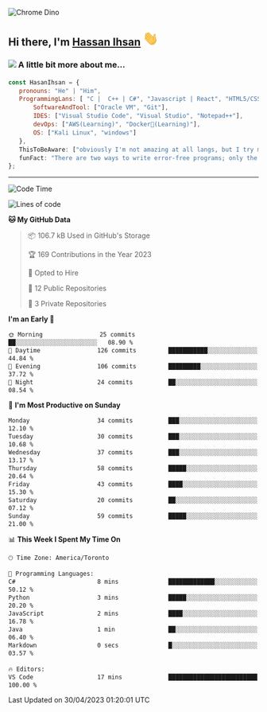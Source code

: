  <!--
**HasanIhsan/HasanIhsan** is a ✨ _special_ ✨ repository because its `README.md` (this file) appears on your GitHub profile.
-->

![Chrome Dino](https://mir-s3-cdn-cf.behance.net/project_modules/max_1200/4ff07986208593.5d9a654e92f36.gif)


<h2 align="left">Hi there, I'm <a href="https://www.linkedin.com/in/hassan-ihsan-045b11231/" target="_blank" rel="noopener noreferrer">Hassan Ihsan</a> <img src="https://raw.githubusercontent.com/ABSphreak/ABSphreak/master/gifs/Hi.gif" height="30" />
 
 
 ### <img src="https://media.giphy.com/media/VgCDAzcKvsR6OM0uWg/giphy.gif" width="50"> A little bit more about me...  
 
 ```javascript
const HasanIhsan = {
    pronouns: "He" | "Him",
    ProgrammingLans: [ "C |  C++ | C#", "Javascript | React", "HTML5/CSS", "JSON", "Java"],
        SoftwareAndTool: ["Oracle VM", "Git"],
        IDES: ["Visual Studio Code", "Visual Studio", "Notepad++"],
        devOps: ["AWS(Learning)", "Docker🐳(Learning)"], 
        OS: ["Kali Linux", "windows"]
    },
    ThisToBeAware: ["obviously I'm not amazing at all langs, but I try my best not to go rusty"], 
    funFact: "There are two ways to write error-free programs; only the third one works"
};
```
 
 --- 

<!--START_SECTION:waka-->
![Code Time](http://img.shields.io/badge/Code%20Time-186%20hrs%2044%20mins-blue)

![Lines of code](https://img.shields.io/badge/From%20Hello%20World%20I%27ve%20Written-433.1%20thousand%20lines%20of%20code-blue)

**🐱 My GitHub Data** 

> 📦 106.7 kB Used in GitHub's Storage 
 > 
> 🏆 169 Contributions in the Year 2023
 > 
> 💼 Opted to Hire
 > 
> 📜 12 Public Repositories 
 > 
> 🔑 3 Private Repositories 
 > 
**I'm an Early 🐤** 

```text
🌞 Morning                25 commits          ██░░░░░░░░░░░░░░░░░░░░░░░   08.90 % 
🌆 Daytime                126 commits         ███████████░░░░░░░░░░░░░░   44.84 % 
🌃 Evening                106 commits         █████████░░░░░░░░░░░░░░░░   37.72 % 
🌙 Night                  24 commits          ██░░░░░░░░░░░░░░░░░░░░░░░   08.54 % 
```
📅 **I'm Most Productive on Sunday** 

```text
Monday                   34 commits          ███░░░░░░░░░░░░░░░░░░░░░░   12.10 % 
Tuesday                  30 commits          ███░░░░░░░░░░░░░░░░░░░░░░   10.68 % 
Wednesday                37 commits          ███░░░░░░░░░░░░░░░░░░░░░░   13.17 % 
Thursday                 58 commits          █████░░░░░░░░░░░░░░░░░░░░   20.64 % 
Friday                   43 commits          ████░░░░░░░░░░░░░░░░░░░░░   15.30 % 
Saturday                 20 commits          ██░░░░░░░░░░░░░░░░░░░░░░░   07.12 % 
Sunday                   59 commits          █████░░░░░░░░░░░░░░░░░░░░   21.00 % 
```


📊 **This Week I Spent My Time On** 

```text
🕑︎ Time Zone: America/Toronto

💬 Programming Languages: 
C#                       8 mins              █████████████░░░░░░░░░░░░   50.12 % 
Python                   3 mins              █████░░░░░░░░░░░░░░░░░░░░   20.20 % 
JavaScript               2 mins              ████░░░░░░░░░░░░░░░░░░░░░   16.78 % 
Java                     1 min               ██░░░░░░░░░░░░░░░░░░░░░░░   06.40 % 
Markdown                 0 secs              █░░░░░░░░░░░░░░░░░░░░░░░░   03.57 % 

🔥 Editors: 
VS Code                  17 mins             █████████████████████████   100.00 % 
```


 Last Updated on 30/04/2023 01:20:01 UTC
<!--END_SECTION:waka-->
 
 
